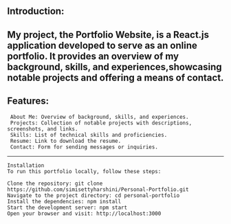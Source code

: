 ## Introduction:
My project, the Portfolio Website, is a React.js application developed to serve as an online portfolio. It provides an overview of my background, skills, and experiences,showcasing notable projects and offering a means of contact.
----------------------------------------------------------------------------------------------------------------------------------------------------------------------------------------------------------------------
## Features:

```
 About Me: Overview of background, skills, and experiences.
 Projects: Collection of notable projects with descriptions, screenshots, and links.
 Skills: List of technical skills and proficiencies.
 Resume: Link to download the resume.
 Contact: Form for sending messages or inquiries.
```
-----------------------------------------------------------------------------------------------------------------------------------------------------------------------------------------------------------------------
```
Installation
To run this portfolio locally, follow these steps:

Clone the repository: git clone https://github.com/simisettyharshini/Personal-Portfolio.git
Navigate to the project directory: cd personal-portfolio
Install the dependencies: npm install
Start the development server: npm start
Open your browser and visit: http://localhost:3000
```
